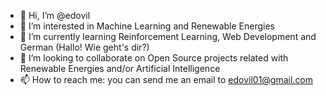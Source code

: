 - 👋 Hi, I’m @edovil
- 👀 I’m interested in Machine Learning and Renewable Energies
- 🌱 I’m currently learning Reinforcement Learning, Web Development and German (Hallo! Wie geht's dir?)
- 💞️ I’m looking to collaborate on Open Source projects related with Renewable Energies and/or Artificial Intelligence
- 📫 How to reach me: you can send me an email to edovil01@gmail.com

<!---
edovil/edovil is a ✨ special ✨ repository because its `README.md` (this file) appears on your GitHub profile.
You can click the Preview link to take a look at your changes.
--->
